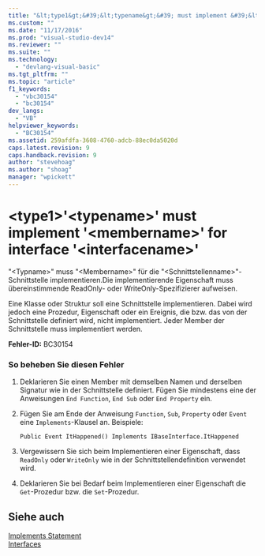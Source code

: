 ```yaml
---
title: "&lt;type1&gt;&#39;&lt;typename&gt;&#39; must implement &#39;&lt;membername&gt;&#39; for interface &#39;&lt;interfacename&gt;&#39; | Microsoft Docs"
ms.custom: ""
ms.date: "11/17/2016"
ms.prod: "visual-studio-dev14"
ms.reviewer: ""
ms.suite: ""
ms.technology: 
  - "devlang-visual-basic"
ms.tgt_pltfrm: ""
ms.topic: "article"
f1_keywords: 
  - "vbc30154"
  - "bc30154"
dev_langs: 
  - "VB"
helpviewer_keywords: 
  - "BC30154"
ms.assetid: 259afdfa-3608-4760-adcb-88ec0da5020d
caps.latest.revision: 9
caps.handback.revision: 9
author: "stevehoag"
ms.author: "shoag"
manager: "wpickett"
---
```

# &lt;type1&gt;&#39;&lt;typename&gt;&#39; must implement &#39;&lt;membername&gt;&#39; for interface &#39;&lt;interfacename&gt;&#39;
"\<Typname\>" muss "\<Membername\>" für die "\<Schnittstellenname\>"\-Schnittstelle implementieren.Die implementierende Eigenschaft muss übereinstimmende ReadOnly\- oder WriteOnly\-Spezifizierer aufweisen.  
  
 Eine Klasse oder Struktur soll eine Schnittstelle implementieren. Dabei wird jedoch eine Prozedur, Eigenschaft oder ein Ereignis, die bzw. das von der Schnittstelle definiert wird, nicht implementiert.  Jeder Member der Schnittstelle muss implementiert werden.  
  
 **Fehler\-ID:** BC30154  
  
### So beheben Sie diesen Fehler  
  
1.  Deklarieren Sie einen Member mit demselben Namen und derselben Signatur wie in der Schnittstelle definiert.  Fügen Sie mindestens eine der Anweisungen `End Function`, `End Sub` oder `End Property` ein.  
  
2.  Fügen Sie am Ende der Anweisung `Function`, `Sub`, `Property` oder `Event` eine `Implements`\-Klausel an.  Beispiele:  
  
    ```  
    Public Event ItHappened() Implements IBaseInterface.ItHappened  
    ```  
  
3.  Vergewissern Sie sich beim Implementieren einer Eigenschaft, dass `ReadOnly` oder `WriteOnly` wie in der Schnittstellendefinition verwendet wird.  
  
4.  Deklarieren Sie bei Bedarf beim Implementieren einer Eigenschaft die `Get`\-Prozedur bzw. die `Set`\-Prozedur.  
  
## Siehe auch  
 [Implements Statement](../../../visual-basic/language-reference/statements/implements-statement.md)   
 [Interfaces](../../../visual-basic/programming-guide/language-features/interfaces/index.md)